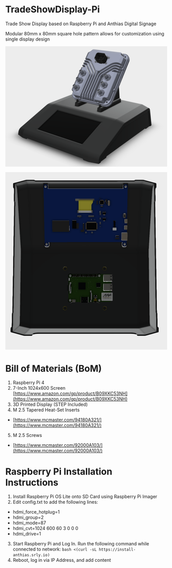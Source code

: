 # TradeShowDisplay-Pi
Trade Show Display based on Raspberry Pi and Anthias Digital Signage

Modular 80mm x 80mm square hole pattern allows for customization using single display design

![Display Example](images/display_example.png)

![Under Display](images/display_under.png)

# Bill of Materials (BoM)
1. Raspberry Pi 4
2. 7-Inch 1024x600 Screen [https://www.amazon.com/gp/product/B09XKC53NH](https://www.amazon.com/gp/product/B09XKC53NH)
3. 3D Printed Display (STEP Included)
4. M 2.5 Tapered Heat-Set Inserts
  * [https://www.mcmaster.com/94180A321/](https://www.mcmaster.com/94180A321/)
5. M 2.5 Screws
  * [https://www.mcmaster.com/92000A103/](https://www.mcmaster.com/92000A103/)

# Raspberry Pi Installation Instructions
1. Install Raspberry Pi OS Lite onto SD Card using Raspberry Pi Imager
2. Edit config.txt to add the following lines:
  * hdmi_force_hotplug=1
  * hdmi_group=2
  * hdmi_mode=87
  * hdmi_cvt=1024 600 60 3 0 0 0
  * hdmi_drive=1
3. Start Raspberry Pi and Log In. Run the following command while connected to network:
`bash <(curl -sL https://install-anthias.srly.io)`
4. Reboot, log in via IP Address, and add content